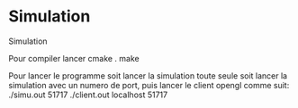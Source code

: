 # Simulation
Simulation

Pour compiler lancer 
cmake .
make

Pour lancer le programme soit lancer la simulation toute seule 
soit lancer la simulation avec un numero de port, puis lancer le client opengl comme suit:
./simu.out 51717
./client.out localhost 51717

